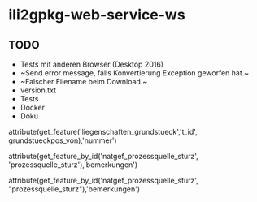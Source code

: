 # ili2gpkg-web-service-ws

## TODO
- Tests mit anderen Browser (Desktop 2016)
- ~Send error message, falls Konvertierung Exception geworfen hat.~
- ~Falscher Filename beim Download.~
- version.txt
- Tests
- Docker
- Doku


attribute(get_feature('liegenschaften_grundstueck','t_id',
grundstueckpos_von),'nummer')


attribute(get_feature_by_id('natgef_prozessquelle_sturz', 'prozessquelle_sturz'),'bemerkungen')


attribute(get_feature_by_id('natgef_prozessquelle_sturz', "prozessquelle_sturz"),'bemerkungen')